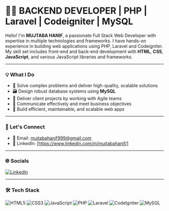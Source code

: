 # 👨‍💻 BACKEND DEVELOPER | PHP | Laravel | Codeigniter | MySQL

Hello! I'm **MUJTABA HANIF**, a passionate Full Stack Web Developer with expertise in multiple technologies and frameworks. I have hands-on experience in building web applications using PHP, Laravel and Codeigniter. My skill set includes front-end and back-end development with **HTML**, **CSS**, **JavaScript**, and various JavaScript libraries and frameworks.

---

### 💡 What I Do

- 🧠 Solve complex problems and deliver high-quality, scalable solutions
- 🗃️ Design robust database systems using **MySQL**
- 💼 Deliver client projects by working with Agile teams
- 🔄 Communicate effectively and meet business objectives
- 🧱 Build efficient, maintainable, and scalable web apps

---

### 📩 Let's Connect

- 📧 Email: [mujtabahanif999@gmail.com](mailto:mujtabahanif999@gmail.com)  
- 🔗 LinkedIn: [https://www.linkedin.com/in/mujtabahanif/]

---

### 🌐 Socials

[![LinkedIn](https://img.shields.io/badge/LinkedIn-blue?logo=linkedin&style=for-the-badge)](https://www.linkedin.com/in/mujtabahanif/)

---

### 🛠️ Tech Stack

![HTML5](https://img.shields.io/badge/HTML5-E34F26?style=flat-square&logo=html5&logoColor=white)
![CSS3](https://img.shields.io/badge/CSS3-1572B6?style=flat-square&logo=css3&logoColor=white)
![JavaScript](https://img.shields.io/badge/JavaScript-F7DF1E?style=flat-square&logo=javascript&logoColor=black)
![PHP](https://img.shields.io/badge/PHP-777BB4?style=flat-square&logo=php&logoColor=white)
![Laravel](https://img.shields.io/badge/Laravel-FF2D20?style=flat-square&logo=laravel&logoColor=white)
![CodeIgniter](https://img.shields.io/badge/CodeIgniter-EF4223?style=flat-square&logo=codeigniter&logoColor=white)
![MySQL](https://img.shields.io/badge/MySQL-4479A1?style=flat-square&logo=mysql&logoColor=white)
